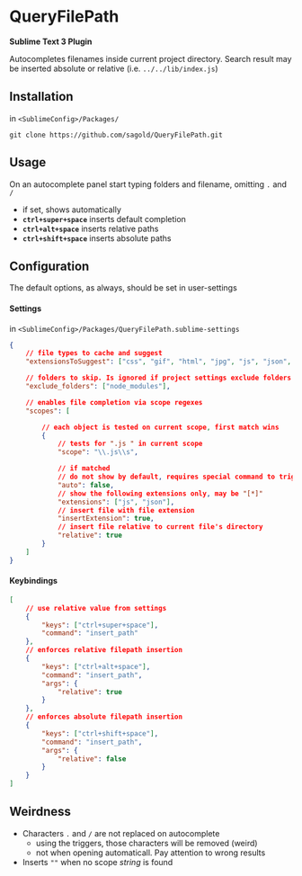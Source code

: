# QueryFilePath

__Sublime Text 3 Plugin__

Autocompletes filenames inside current project directory. Search result may be inserted absolute or relative (i.e. `../../lib/index.js`)


## Installation

in `<SublimeConfig>/Packages/`

`git clone https://github.com/sagold/QueryFilePath.git`


## Usage

On an autocomplete panel start typing folders and filename, omitting `.` and `/`

- if set, shows automatically
- __`ctrl+super+space`__ inserts default completion
- __`ctrl+alt+space`__ inserts relative paths
- __`ctrl+shift+space`__ inserts absolute paths

## Configuration

The default options, as always, should be set in user-settings

#### Settings

in `<SublimeConfig>/Packages/QueryFilePath.sublime-settings`

```json
{
	// file types to cache and suggest
	"extensionsToSuggest": ["css", "gif", "html", "jpg", "js", "json", "md", "png"],

	// folders to skip. Is ignored if project settings exclude folders
	"exclude_folders": ["node_modules"],

	// enables file completion via scope regexes
	"scopes": [

		// each object is tested on current scope, first match wins
		{
			// tests for ".js " in current scope
			"scope": "\\.js\\s",

			// if matched
			// do not show by default, requires special command to trigger
			"auto": false,
			// show the following extensions only, may be "[*]"
			"extensions": ["js", "json"],
			// insert file with file extension
			"insertExtension": true,
			// insert file relative to current file's directory
			"relative": true
		}
	]
}
```

#### Keybindings

```json
[
	// use relative value from settings
    {
        "keys": ["ctrl+super+space"],
        "command": "insert_path"
    },
    // enforces relative filepath insertion
    {
        "keys": ["ctrl+alt+space"],
        "command": "insert_path",
        "args": {
            "relative": true
        }
    },
    // enforces absolute filepath insertion
    {
        "keys": ["ctrl+shift+space"],
        "command": "insert_path",
        "args": {
            "relative": false
        }
    }
]
```


## Weirdness

- Characters `.` and `/` are not replaced on autocomplete
	- using the triggers, those characters will be removed (weird)
	- not when opening automaticall. Pay attention to wrong results
- Inserts `""` when no scope *string* is found


